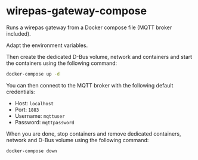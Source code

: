 # wirepas-gateway-compose

Runs a wirepas gateway from a Docker compose file (MQTT broker included).

Adapt the environment variables.

Then create the dedicated D-Bus volume, network and containers and start the
containers using the following command:

```bash
docker-compose up -d
```

You can then connect to the MQTT broker with the following default credentials:

* Host: `localhost`
* Port: `1883`
* Username: `mqttuser`
* Password: `mqttpassword`


When you are done, stop containers and remove dedicated containers, network and
D-Bus volume using the following command:

```bash
docker-compose down
```

